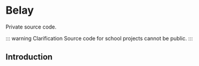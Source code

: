 <Badge type="tip" text="python" />
<Badge type="tip" text="flask" />
<Badge type="tip" text="html-css-js" />
<Badge type="tip" text="react" />
<Badge type="tip" text="sqlite" />
<Badge type="tip" text="web-development" />
<Badge type="tip" text="full-stack" />
<Badge type="info" text="school-project" />

# Belay

Private source code.

::: warning Clarification
Source code for school projects cannot be public.
:::

## Introduction